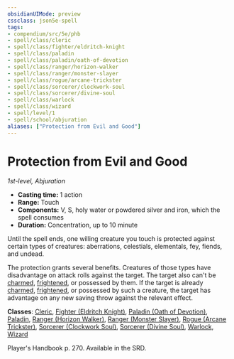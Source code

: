 ```yaml
---
obsidianUIMode: preview
cssclass: json5e-spell
tags:
- compendium/src/5e/phb
- spell/class/cleric
- spell/class/fighter/eldritch-knight
- spell/class/paladin
- spell/class/paladin/oath-of-devotion
- spell/class/ranger/horizon-walker
- spell/class/ranger/monster-slayer
- spell/class/rogue/arcane-trickster
- spell/class/sorcerer/clockwork-soul
- spell/class/sorcerer/divine-soul
- spell/class/warlock
- spell/class/wizard
- spell/level/1
- spell/school/abjuration
aliases: ["Protection from Evil and Good"]
---
```

# Protection from Evil and Good
*1st-level, Abjuration*  

- **Casting time:** 1 action
- **Range:** Touch
- **Components:** V, S, holy water or powdered silver and iron, which the spell consumes
- **Duration:** Concentration, up to 10 minute

Until the spell ends, one willing creature you touch is protected against certain types of creatures: aberrations, celestials, elementals, fey, fiends, and undead.

The protection grants several benefits. Creatures of those types have disadvantage on attack rolls against the target. The target also can't be [charmed](../../../Rules%20&%20Options/5e%20Rules/conditions.md##charmed), [frightened](../../../Rules%20&%20Options/5e%20Rules/conditions.md##frightened), or possessed by them. If the target is already [charmed](../../../Rules%20&%20Options/5e%20Rules/conditions.md##charmed), [frightened](../../../Rules%20&%20Options/5e%20Rules/conditions.md##frightened), or possessed by such a creature, the target has advantage on any new saving throw against the relevant effect.

**Classes**: [Cleric](../../classes/cleric.md#), [Fighter (Eldritch Knight)](../../classes/fighter-eldritch-knight.md#), [Paladin (Oath of Devotion)](../../classes/paladin-oath-of-devotion.md#), [Paladin](../../classes/paladin.md#), [Ranger (Horizon Walker)](../../classes/ranger-horizon-walker-xge.md#), [Ranger (Monster Slayer)](../../classes/ranger-monster-slayer-xge.md#), [Rogue (Arcane Trickster)](../../classes/rogue-arcane-trickster.md#), [Sorcerer (Clockwork Soul)](../../classes/sorcerer-clockwork-soul-tce.md#), [Sorcerer (Divine Soul)](../../classes/sorcerer-divine-soul-xge.md#), [Warlock](../../classes/warlock.md#), [Wizard](../../classes/wizard.md#)

Player's Handbook p. 270. Available in the SRD.